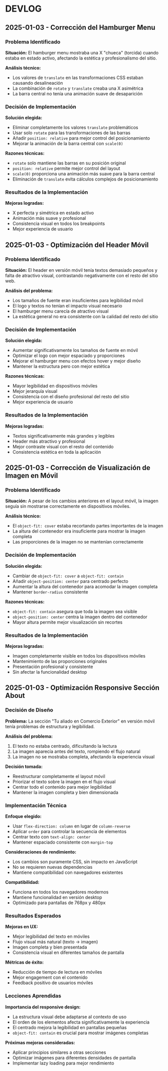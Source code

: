 # DEVLOG

## 2025-01-03 - Corrección del Hamburger Menu

### Problema Identificado

**Situación:** El hamburger menu mostraba una X "chueca" (torcida) cuando estaba en estado activo, afectando la estética y profesionalismo del sitio.

**Análisis técnico:**
- Los valores de `translate` en las transformaciones CSS estaban causando desalineación
- La combinación de `rotate` y `translate` creaba una X asimétrica
- La barra central no tenía una animación suave de desaparición

### Decisión de Implementación

**Solución elegida:**
- Eliminar completamente los valores `translate` problemáticos
- Usar solo `rotate` para las transformaciones de las barras
- Añadir `position: relative` para mejor control del posicionamiento
- Mejorar la animación de la barra central con `scale(0)`

**Razones técnicas:**
- `rotate` solo mantiene las barras en su posición original
- `position: relative` permite mejor control del layout
- `scale(0)` proporciona una animación más suave para la barra central
- Eliminación de `translate` evita cálculos complejos de posicionamiento

### Resultados de la Implementación

**Mejoras logradas:**
- X perfecta y simétrica en estado activo
- Animación más suave y profesional
- Consistencia visual en todos los breakpoints
- Mejor experiencia de usuario

## 2025-01-03 - Optimización del Header Móvil

### Problema Identificado

**Situación:** El header en versión móvil tenía textos demasiado pequeños y falta de atractivo visual, contrastando negativamente con el resto del sitio web.

**Análisis del problema:**
- Los tamaños de fuente eran insuficientes para legibilidad móvil
- El logo y textos no tenían el impacto visual necesario
- El hamburger menu carecía de atractivo visual
- La estética general no era consistente con la calidad del resto del sitio

### Decisión de Implementación

**Solución elegida:**
- Aumentar significativamente los tamaños de fuente en móvil
- Optimizar el logo con mejor espaciado y proporciones
- Mejorar el hamburger menu con efectos hover y mejor diseño
- Mantener la estructura pero con mejor estética

**Razones técnicas:**
- Mayor legibilidad en dispositivos móviles
- Mejor jerarquía visual
- Consistencia con el diseño profesional del resto del sitio
- Mejor experiencia de usuario

### Resultados de la Implementación

**Mejoras logradas:**
- Textos significativamente más grandes y legibles
- Header más atractivo y profesional
- Mejor contraste visual con el resto del contenido
- Consistencia estética en toda la aplicación

## 2025-01-03 - Corrección de Visualización de Imagen en Móvil

### Problema Identificado

**Situación:** A pesar de los cambios anteriores en el layout móvil, la imagen seguía sin mostrarse correctamente en dispositivos móviles.

**Análisis técnico:**
- El `object-fit: cover` estaba recortando partes importantes de la imagen
- La altura del contenedor era insuficiente para mostrar la imagen completa
- Las proporciones de la imagen no se mantenían correctamente

### Decisión de Implementación

**Solución elegida:**
- Cambiar de `object-fit: cover` a `object-fit: contain`
- Añadir `object-position: center` para centrado perfecto
- Aumentar la altura del contenedor para acomodar la imagen completa
- Mantener `border-radius` consistente

**Razones técnicas:**
- `object-fit: contain` asegura que toda la imagen sea visible
- `object-position: center` centra la imagen dentro del contenedor
- Mayor altura permite mejor visualización sin recortes

### Resultados de la Implementación

**Mejoras logradas:**
- Imagen completamente visible en todos los dispositivos móviles
- Mantenimiento de las proporciones originales
- Presentación profesional y consistente
- Sin afectar la funcionalidad desktop

## 2025-01-03 - Optimización Responsive Sección About

### Decisión de Diseño

**Problema:** La sección "Tu aliado en Comercio Exterior" en versión móvil tenía problemas de estructura y legibilidad.

**Análisis del problema:**
1. El texto no estaba centrado, dificultando la lectura
2. La imagen aparecía antes del texto, rompiendo el flujo natural
3. La imagen no se mostraba completa, afectando la experiencia visual

**Decisión tomada:**
- Reestructurar completamente el layout móvil
- Priorizar el texto sobre la imagen en el flujo visual
- Centrar todo el contenido para mejor legibilidad
- Mantener la imagen completa y bien dimensionada

### Implementación Técnica

**Enfoque elegido:**
- Usar `flex-direction: column` en lugar de `column-reverse`
- Aplicar `order` para controlar la secuencia de elementos
- Centrar texto con `text-align: center`
- Mantener espaciado consistente con `margin-top`

**Consideraciones de rendimiento:**
- Los cambios son puramente CSS, sin impacto en JavaScript
- No se requieren nuevas dependencias
- Mantiene compatibilidad con navegadores existentes

**Compatibilidad:**
- Funciona en todos los navegadores modernos
- Mantiene funcionalidad en versión desktop
- Optimizado para pantallas de 768px y 480px

### Resultados Esperados

**Mejoras en UX:**
- Mejor legibilidad del texto en móviles
- Flujo visual más natural (texto → imagen)
- Imagen completa y bien presentada
- Consistencia visual en diferentes tamaños de pantalla

**Métricas de éxito:**
- Reducción de tiempo de lectura en móviles
- Mejor engagement con el contenido
- Feedback positivo de usuarios móviles

### Lecciones Aprendidas

**Importancia del responsive design:**
- La estructura visual debe adaptarse al contexto de uso
- El orden de los elementos afecta significativamente la experiencia
- El centrado mejora la legibilidad en pantallas pequeñas
- `object-fit: contain` es crucial para mostrar imágenes completas

**Próximas mejoras consideradas:**
- Aplicar principios similares a otras secciones
- Optimizar imágenes para diferentes densidades de pantalla
- Implementar lazy loading para mejor rendimiento
